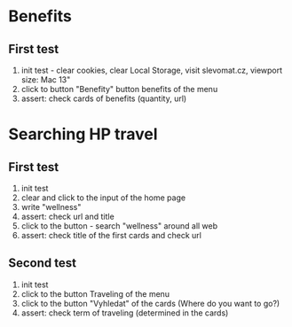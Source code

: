 # Benefits
## First test
1. init test - clear cookies, clear Local Storage, visit slevomat.cz, viewport size: Mac 13"
2. click to button "Benefity" button benefits of the menu
3. assert: check cards of benefits (quantity, url)

# Searching HP travel
## First test
1. init test
2. clear and click to the input of the home page
3. write "wellness"
4. assert: check url and title 
5. click to the button - search "wellness" around all web
6. assert: check title of the first cards and check url 

## Second test
1. init test
2. click to the button Traveling of the menu
3. click to the button "Vyhledat" of the cards (Where do you want to go?)
4. assert: check term of traveling (determined in the cards)